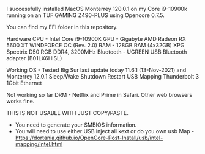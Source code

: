 I successfully installed MacOS Monterrey 120.0.1 on my Core i9-10900k running on an  TUF GAMING Z490-PLUS using Opencore 0.7.5.

You can find my EFI folder in this repository.

Hardware
CPU - Intel Core i9-10900K
GPU - Gigabyte AMD Radeon RX 5600 XT WINDFORCE OC (Rev. 2.0)
RAM -  128GB RAM (4x32GB) XPG Spectrix D50 RGB DDR4, 3200MHz
Bluetooth - UGREEN USB Bluetooth adapter (B01LX6HISL)

Working
OS - Tested Big Sur last update today 11.6.1 (13-Nov-2021) and Monterrey 12.0.1
Sleep/Wake
Shutdown
Restart
USB Mapping
Thunderbolt 3
1Gbit Ethernet


Not working so far
DRM -  Netflix and Prime in Safari. Other web browsers works fine. 


THIS IS NOT USABLE WITH JUST COPY/PASTE. 

+ You need to generate your SMBIOS information.
+ You will need to use either USB inject all kext or do you own usb Map - https://dortania.github.io/OpenCore-Post-Install/usb/intel-mapping/intel.html

